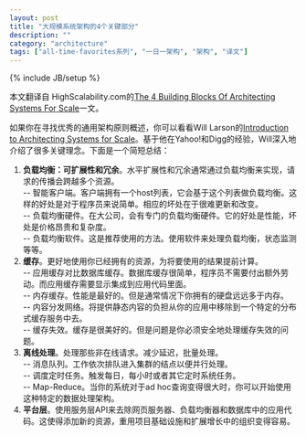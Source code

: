 ```yaml
---
layout: post
title: "大规模系统架构的4个关键部分"
description: ""
category: "architecture"
tags: ["all-time-favorites系列", "一日一架构", "架构", "译文"]
---
```

{% include JB/setup %}

本文翻译自 HighScalability.com的[The 4 Building Blocks Of Architecting Systems For Scale](http://highscalability.com/blog/2012/9/19/the-4-building-blocks-of-architecting-systems-for-scale.html)一文。  

如果你在寻找优秀的通用架构原则概述，你可以看看Will Larson的[Introduction to Architecting Systems for Scale](http://lethain.com/introduction-to-architecting-systems-for-scale/)。基于他在Yahoo!和Digg的经验，Will深入地介绍了很多关键理念。下面是一个简短总结：  
1. **负载均衡：可扩展性和冗余**。水平扩展性和冗余通常通过负载均衡来实现，请求的传播会跨越多个资源。  
  -- 智能客户端。客户端拥有一个host列表，它会基于这个列表做负载均衡。这样的好处是对于程序员来说简单。相应的坏处在于很难更新和改变。  
  -- 负载均衡硬件。在大公司，会有专门的负载均衡硬件。它的好处是性能，坏处是价格昂贵和复杂度。  
  -- 负载均衡软件。这是推荐使用的方法。使用软件来处理负载均衡，状态监测等等。  
2. **缓存**。更好地使用你已经拥有的资源，为将要使用的结果提前计算。  
  -- 应用缓存对比数据库缓存。数据库缓存很简单，程序员不需要付出额外劳动。而应用缓存需要显示集成到应用代码里面。  
  -- 内存缓存。性能是最好的。但是通常情况下你拥有的硬盘远远多于内存。  
  -- 内容分发网络。将提供静态内容的负担从你的应用中移除到一个特定的分布式缓存服务中去。  
  -- 缓存失效。缓存是很美好的。但是问题是你必须安全地处理缓存失效的问题。  
3. **离线处理**。处理那些非在线请求。减少延迟，批量处理。  
  -- 消息队列。工作依次排队进入集群的结点以便并行处理。  
  -- 调度定时任务。触发每日，每小时或者其它定时系统任务。  
  -- Map-Reduce。当你的系统对于ad hoc查询变得很大时，你可以开始使用这种特定的数据处理架构。  
4. **平台层**。使用服务层API来去除网页服务器、负载均衡器和数据库中的应用代码。这使得添加新的资源，重用项目基础设施和扩展增长中的组织变得容易。

